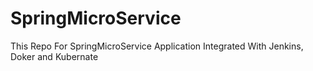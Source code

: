 # SpringMicroService

This Repo For SpringMicroService Application Integrated With Jenkins, Doker and Kubernate
